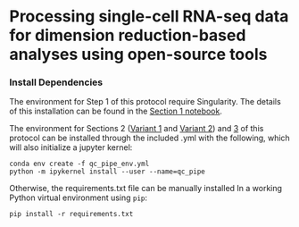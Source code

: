 # Processing single-cell RNA-seq data for dimension reduction-based analyses using open-source tools

### Install Dependencies
The environment for Step 1 of this protocol require Singularity. The details of this installation can be found in the [Section 1 notebook](https://github.com/bobchen1701/STAR_Protocol/blob/master/Single-cell_read_alignment_and_DropEst_library_quantification.ipynb).


The environment for Sections 2 ([Variant 1](https://github.com/bobchen1701/STAR_Protocol/blob/master/Variant_1_Heuristic_droplet_filtering.ipynb) and [Variant 2](https://github.com/bobchen1701/STAR_Protocol/blob/master/Variant_2_Automated_droplet_filtering_with_dropkick.ipynb)) and [3](https://github.com/bobchen1701/STAR_Protocol/blob/master/Post-processing_and_dimension_reduction_structure_preservation_analysis.ipynb) of this protocol can be installed through the included .yml with the following, which will also initialize a jupyter kernel: 
```
conda env create -f qc_pipe_env.yml
python -m ipykernel install --user --name=qc_pipe
```

Otherwise, the requirements.txt file can be manually installed In a working Python virtual environment using `pip`:
```
pip install -r requirements.txt
```

